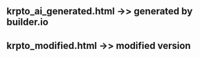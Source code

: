 ## krpto_ai_generated.html ->> generated by builder.io 
## krpto_modified.html ->> modified version

